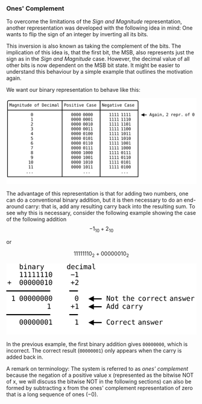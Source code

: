 ### Ones' Complement

To overcome the limitations of the *Sign and Magnitude* representation,
another representation was developed with the following idea in mind: 
One wants to flip the sign of an integer by inverting all its bits. 

This inversion is also known as taking the complement of the bits. 
The implication of this idea is, that the first bit, the MSB, also 
represents just the sign as in the *Sign and Magnitude* case. 
However, the decimal value of all other bits is now dependent on 
the MSB bit state. It might be easier to understand this behaviour 
by a simple example that outlines the motivation again.

We want our binary representation to behave like this:

<p align="center"> <img src="../../assets/figures/01-fundamentals/ones_1.svg" alt="Ones' Complement 1"/> </p>

<!--
```bob
.----------------------+---------------+---------------.
|"Magnitude of Decimal"|"Positive Case"|"Negative Case"|
|----------------------|---------------|---------------|    
|         "0"          |   0000 0000   |   1111 1111   | <- "Again, 2 repr. of 0"
|         "1"          |   0000 0001   |   1111 1110   | 
|         "2"          |   0000 0010   |   1111 1101   | 
|         "3"          |   0000 0011   |   1111 1100   | 
|         "4"          |   0000 0100   |   1111 1011   | 
|         "5"          |   0000 0101   |   1111 1010   | 
|         "6"          |   0000 0110   |   1111 1001   | 
|         "7"          |   0000 0111   |   1111 1000   | 
|         "8"          |   0000 1000   |   1111 0111   |
|         "9"          |   0000 1001   |   1111 0110   |
|        "10"          |   0000 1010   |   1111 0101   |
|        "11"          |   0000 1011   |   1111 0100   |
|       "..."          |        "..."  |        "..."  |
+----------------------+---------------+---------------+
```
-->

The advantage of this representation is that for adding two numbers, one
can do a conventional binary addition, but it is then necessary to do an
end-around carry: that is, add any resulting carry back into the
resulting sum. To see why this is necessary, consider the following
example showing the case of the following addition 
$$
−1_{10} + 2_{10}
$$

or 

$$
1111 1110_2 + 0000 0010_2
$$

<p align="center"><img src="../../assets/figures/01-fundamentals/ones_2.svg" alt="Ones' Complement 2"/></p>

<!--
```bob
   "binary"    "decimal"
   11111110     −1
+  00000010     +2
───────────     ──
 1 00000000      0   <-- "Not the correct answer"
          1     +1   <-- "Add carry"
───────────     ──
   00000001      1   <-- "Correct answer"

```
-->

In the previous example, the first binary addition gives `00000000`, which
is incorrect. The correct result (`00000001`) only appears when the carry
is added back in.

A remark on terminology: The system is referred to as *ones' complement*
because the negation of a positive value x (represented as the bitwise
NOT of x, we will discuss the bitwise NOT in the following sections) 
can also be formed by subtracting x from the ones' complement
representation of zero that is a long sequence of ones (−0).

